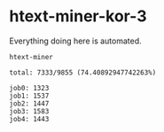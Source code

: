 # htext-miner-kor-3

Everything doing here is automated.

```
htext-miner

total: 7333/9855 (74.40892947742263%)

job0: 1323
job1: 1537
job2: 1447
job3: 1583
job4: 1443
```